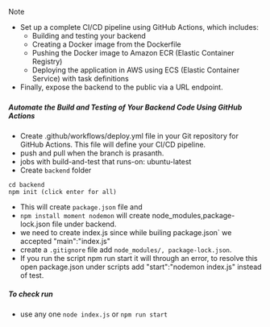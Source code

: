> [!NOTE]
> - Set up a complete CI/CD pipeline using GitHub Actions, which includes:
>   - Building and testing your backend
>   - Creating a Docker image from the Dockerfile
>   - Pushing the Docker image to Amazon ECR (Elastic Container Registry)
>   - Deploying the application in AWS using ECS (Elastic Container Service) with task definitions
> - Finally, expose the backend to the public via a URL endpoint.
###
##### Automate the Build and Testing of Your Backend Code Using GitHub Actions
- Create .github/workflows/deploy.yml file in your Git repository for GitHub Actions. This file will define your CI/CD pipeline.
- push and pull when the branch is prasanth.
- jobs with build-and-test that runs-on: ubuntu-latest
- Create `backend` folder
```
cd backend
npm init (click enter for all)
```
- This will create `package.json` file and 
- `npm install moment nodemon` will create node_modules,package-lock.json file under backend.
- we need to create index.js since while builing package.json` we accepted "main":"index.js"
- create a `.gitignore` file add `node_modules/, package-lock.json`.
- If you run the script npm run start it will through an error, to resolve this open package.json under scripts add "start":"nodemon index.js" instead of test. 
##### To check run
- use any one `node index.js` or `npm run start`